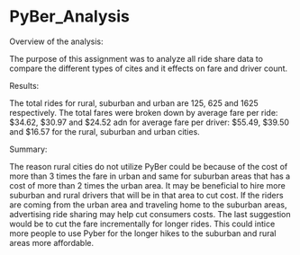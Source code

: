 # PyBer_Analysis

Overview of the analysis:

The purpose of this assignment was to analyze all ride share data to compare the different types of cites and it effects on fare and driver count.

Results:

The total rides for rural, suburban and urban are 125, 625 and 1625 respectively. The total fares were broken down by average fare per ride: $34.62, $30.97 and $24.52 adn for average fare per driver: $55.49, $39.50 and $16.57 for the rural, suburban and urban cities.

Summary:

The reason rural cities do not utilize PyBer could be because of the cost of more than 3 times the fare in urban and same for suburban areas that has a cost of more than 2 times the urban area. It may be beneficial to hire more suburban and rural drivers that will be in that area to cut cost. If the riders are coming from the urban area and traveling home to the suburban areas, advertising ride sharing may help cut consumers costs. The last suggestion would be to cut the fare incrementally for longer rides. This could intice more people to use Pyber for the longer hikes to the suburban and rural areas more affordable.
